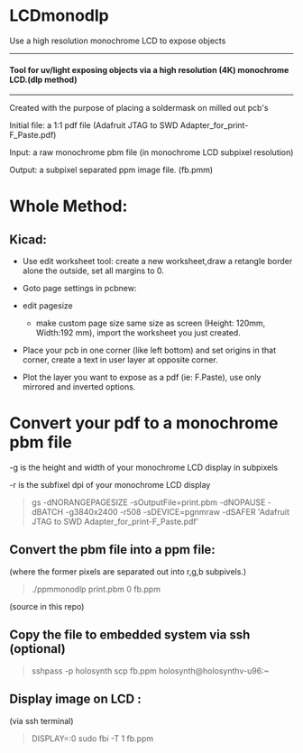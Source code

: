# LCDmonodlp
Use a high resolution monochrome LCD to expose objects

----------

<h4> Tool for uv/light exposing objects via a high resolution (4K) monochrome LCD.(dlp method)</h4>

---

Created with the purpose of placing a soldermask on milled out pcb's

Initial file: a 1:1 pdf file (Adafruit JTAG to SWD Adapter_for_print-F_Paste.pdf)

Input: a raw monochrome pbm file (in monochrome LCD subpixel resolution)

Output: a subpixel separated ppm image file. (fb.pmm)

Whole Method:
===
Kicad:
---
- Use edit worksheet tool: create a new worksheet,draw a retangle border alone the outside, set all margins to 0.

- Goto page settings in pcbnew:

- edit pagesize

    - make custom page size same size as screen (Height: 120mm, Width:192 mm), import the worksheet you just created.

- Place your pcb in one corner (like left bottom) and set origins in that corner, create a text in user layer at opposite corner.

- Plot the layer you want to expose as a pdf (ie: F.Paste), use only mirrored and inverted options.

Convert your pdf to a monochrome pbm file
===
\-g is the height and width of your monochrome LCD display in subpixels

\-r is the subfixel dpi of your monochrome LCD display

>    gs -dNORANGEPAGESIZE -sOutputFile=print.pbm -dNOPAUSE -dBATCH -g3840x2400 -r508 -sDEVICE=pgnmraw -dSAFER 'Adafruit JTAG to SWD Adapter_for_print-F_Paste.pdf'

Convert the pbm file into a ppm file:
---
(where the former pixels are separated out into r,g,b subpivels.)

>   ./ppmmonodlp print.pbm 0 fb.ppm

(source in this repo)

Copy the file to embedded system via ssh (optional)
---

>    sshpass -p holosynth scp fb.ppm holosynth@holosynthv-u96:~


Display image on LCD :
---
(via ssh terminal)

>    DISPLAY=:0 sudo fbi -T 1 fb.ppm
